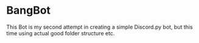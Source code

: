 # BangBot

This Bot is my second attempt in creating a simple Discord.py bot, but this time using actual good folder structure etc.
